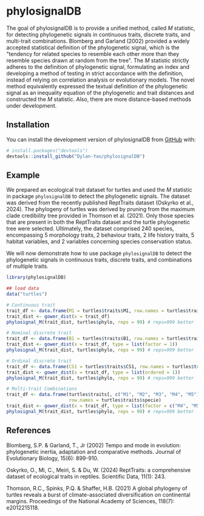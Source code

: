 # phylosignalDB

<!-- badges: start -->

<!-- badges: end -->

The goal of phylosignalDB is to provide a unified method, called *M* statistic, for detecting phylogenetic signals in continuous traits, discrete traits, and multi-trait combinations. Blomberg and Garland (2002) provided a widely accepted statistical definition of the phylogenetic signal, which is the "tendency for related species to resemble each other more than they resemble species drawn at random from the tree". The *M* statistic strictly adheres to the definition of phylogenetic signal, formulating an index and developing a method of testing in strict accordance with the definition, instead of relying on correlation analysis or evolutionary models. The novel method equivalently expressed the textual definition of the phylogenetic signal as an inequality equation of the phylogenetic and trait distances and constructed the *M* statistic. Also, there are more distance-based methods under development.

## Installation

You can install the development version of phylosignalDB from [GitHub](https://github.com/) with:

``` r
# install.packages("devtools")
devtools::install_github("Dylan-Yao/phylosignalDB")
```

## Example

We prepared an ecological trait dataset for turtles and used the *M* statistic in package `phylosignalDB` to detect the phylogenetic signals. The dataset was derived from the recently published ReptTraits dataset (Oskyrko et al., 2024). The phylogeny of turtles was derived by pruning from the maximum clade credibility tree provided in Thomson et al. (2021). Only those species that are present in both the ReptTraits dataset and the turtle phylogenetic tree were selected. Ultimately, the dataset comprised 240 species, encompassing 5 morphology traits, 2 behaviour traits, 2 life history traits, 5 habitat variables, and 2 variables concerning species conservation status.

We will now demonstrate how to use package `phylosignalDB` to detect the phylogenetic signals in continuous traits, discrete traits, and combinations of multiple traits.

``` r
library(phylosignalDB)

## load data
data("turtles")

# Continuous trait
trait_df <- data.frame(M1 = turtles$traits$M1, row.names = turtles$traits$specie)
trait_dist <- gower_dist(x = trait_df)
phylosignal_M(trait_dist, turtles$phylo, reps = 99) # reps=999 better

# Nominal discrete trait
trait_df <- data.frame(B1 = turtles$traits$B1, row.names = turtles$traits$specie)
trait_dist <- gower_dist(x = trait_df, type = list(factor = 1))
phylosignal_M(trait_dist, turtles$phylo, reps = 99) # reps=999 better

# Ordinal discrete trait
trait_df <- data.frame(CS1 = turtles$traits$CS1, row.names = turtles$traits$specie)
trait_dist <- gower_dist(x = trait_df, type = list(ordered = 1))
phylosignal_M(trait_dist, turtles$phylo, reps = 99) # reps=999 better

# Multi-trait Combinations
trait_df <- data.frame(turtles$traits[, c("M1", "M2", "M3", "M4", "M5")],
                       row.names = turtles$traits$specie)
trait_dist <- gower_dist(x = trait_df, type = list(factor = c("M4", "M5")))
phylosignal_M(trait_dist, turtles$phylo, reps = 99) # reps=999 better
```

## References

Blomberg, S.P. & Garland, T., Jr (2002) Tempo and mode in evolution: phylogenetic inertia, adaptation and comparative methods. Journal of Evolutionary Biology, 15(6): 899-910.

Oskyrko, O., Mi, C., Meiri, S. & Du, W. (2024) ReptTraits: a comprehensive dataset of ecological traits in reptiles. Scientific Data, 11(1): 243.

Thomson, R.C., Spinks, P.Q. & Shaffer, H.B. (2021) A global phylogeny of turtles reveals a burst of climate-associated diversification on continental margins. Proceedings of the National Academy of Sciences, 118(7): e2012215118.
